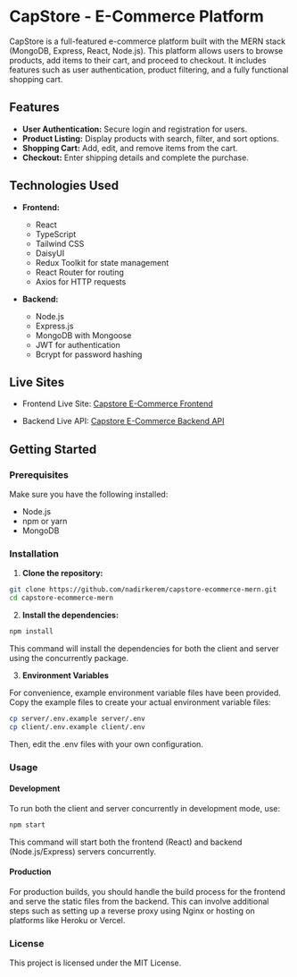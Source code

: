 # CapStore - E-Commerce Platform

CapStore is a full-featured e-commerce platform built with the MERN stack (MongoDB, Express, React, Node.js). This platform allows users to browse products, add items to their cart, and proceed to checkout. It includes features such as user authentication, product filtering, and a fully functional shopping cart.

## Features

- **User Authentication:** Secure login and registration for users.
- **Product Listing:** Display products with search, filter, and sort options.
- **Shopping Cart:** Add, edit, and remove items from the cart.
- **Checkout:** Enter shipping details and complete the purchase.

## Technologies Used

- **Frontend:**

  - React
  - TypeScript
  - Tailwind CSS
  - DaisyUI
  - Redux Toolkit for state management
  - React Router for routing
  - Axios for HTTP requests

- **Backend:**

  - Node.js
  - Express.js
  - MongoDB with Mongoose
  - JWT for authentication
  - Bcrypt for password hashing

## Live Sites

- Frontend Live Site: [Capstore E-Commerce Frontend](https://capstore-mern-ecommerce.vercel.app/)

- Backend Live API: [Capstore E-Commerce Backend API](https://mern-ecommerce-676s.onrender.com/api)

## Getting Started

### Prerequisites

Make sure you have the following installed:

- Node.js
- npm or yarn
- MongoDB

### Installation

1. **Clone the repository:**

```bash
git clone https://github.com/nadirkerem/capstore-ecommerce-mern.git
cd capstore-ecommerce-mern
```

2. **Install the dependencies:**

```bash
npm install
```

This command will install the dependencies for both the client and server using the concurrently package.

3. **Environment Variables**

For convenience, example environment variable files have been provided. Copy the example files to create your actual environment variable files:

```bash
cp server/.env.example server/.env
cp client/.env.example client/.env
```

Then, edit the .env files with your own configuration.

### Usage

#### Development

To run both the client and server concurrently in development mode, use:

```bash
npm start
```

This command will start both the frontend (React) and backend (Node.js/Express) servers concurrently.

#### Production

For production builds, you should handle the build process for the frontend and serve the static files from the backend. This can involve additional steps such as setting up a reverse proxy using Nginx or hosting on platforms like Heroku or Vercel.

### License

This project is licensed under the MIT License.
